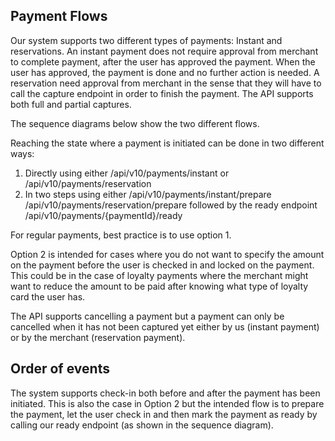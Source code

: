 ## <a name="payment-flows"></a>Payment Flows

Our system supports two different types of payments: Instant and reservations. An instant payment does not require approval from merchant to complete payment, after the user has approved the payment. When the user has approved, the payment is done and no further action is needed. A reservation need approval from merchant in the sense that they will have to call the capture endpoint in order to finish the payment. The API supports both full and partial captures.

The sequence diagrams below show the two different flows.

Reaching the state where a payment is initiated can be done in two different ways:
1.	Directly using either /api/v10/payments/instant or /api/v10/payments/reservation
2.	In two steps using either /api/v10/payments/instant/prepare /api/v10/payments/reservation/prepare followed by the ready endpoint /api/v10/payments/{paymentId}/ready

For regular payments, best practice is to use option 1.

Option 2 is intended for cases where you do not want to specify the amount on the payment before the user is checked in and locked on the payment. This could be in the case of loyalty payments where the merchant might want to reduce the amount to be paid after knowing what type of loyalty card the user has. 

The API supports cancelling a payment but a payment can only be cancelled when it has not been captured yet either by us (instant payment) or by the merchant (reservation payment).

## <a name="order_of_events"></a>Order of events

The system supports check-in both before and after the payment has been initiated. This is also the case in Option 2 but the intended flow is to prepare the payment, let the user check in and then mark the payment as ready by calling our ready endpoint (as shown in the sequence diagram).

